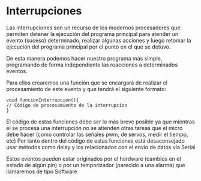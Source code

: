 # Interrupciones

Las interrupciones son un recurso de los modernos procesadores que permiten detener la ejecución del programa principal para atender un evento (suceso) determinado, realizar algunas acciones y luego retomar la ejecución del programa principal por el punto en el que se detuvo.

De esta manera podemos hacer nuestro programa más simple, programando de forma independiente las reacciones a determinados eventos.

Para ellos crearemos una función que se encargará de realizar el procesamiento de este evento y que tendrá el siguiente formato:

    void funcionInterrupcion(){
    // Código de procesamiento de la interrupcion
    }

El código de estas funciones debe ser lo más breve posible ya que mientras el se procesa una interrupción no se atienden otras tareas que el micro debe hacer (como controlar las señales pwm, de servos, medir el tiempo, etc) Por tanto dentro del código de estas funciones está desaconsejado usar métodos como delay y los relacionados con el envío de datos vía Serial

Estos eventos pueden estar originados por el hardware (cambios en el estado de algún pin) o por un temporizador (parecido a una alarma) que llamaremos de tipo Software
